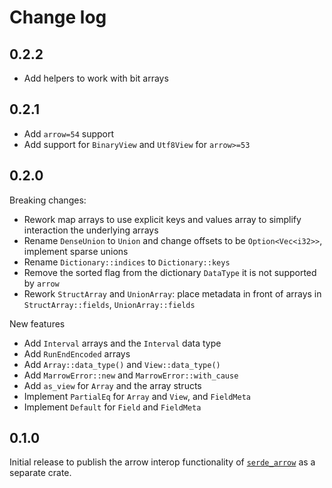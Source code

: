 # Change log

## 0.2.2

- Add helpers to work with bit arrays

## 0.2.1

- Add `arrow=54` support
- Add support for `BinaryView` and `Utf8View` for `arrow>=53`

## 0.2.0

Breaking changes:

- Rework map arrays to use explicit keys and values array to simplify interaction the underlying
  arrays
- Rename `DenseUnion` to `Union` and change offsets to be `Option<Vec<i32>>`, implement sparse
  unions
- Rename `Dictionary::indices` to `Dictionary::keys`
- Remove the sorted flag from the dictionary `DataType` it is not supported by `arrow`
- Rework `StructArray` and `UnionArray`: place metadata in front of arrays in `StructArray::fields`,
  `UnionArray::fields`

New features

- Add `Interval` arrays and the `Interval` data type
- Add `RunEndEncoded` arrays
- Add `Array::data_type()` and  `View::data_type()`
- Add `MarrowError::new` and `MarrowError::with_cause`
- Add `as_view` for `Array` and the array structs
- Implement `PartialEq` for `Array` and `View`, and `FieldMeta`
- Implement `Default` for `Field` and `FieldMeta`

## 0.1.0

Initial release to publish the arrow interop functionality of
[`serde_arrow`](https://github.com/chmp/serde_arrow) as a separate crate.

